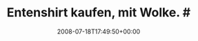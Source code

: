 ---
retweeted: false
source: <a href="http://www.cloudhopper.com/" rel="nofollow">Twitter SMS</a>
entities:
  hashtags:
  - text: quak
    indices:
    - '30'
    - '35'
  symbols: []
  user_mentions: []
  urls: []
display_text_range:
- '0'
- '35'
favorite_count: '0'
id_str: '862068955'
truncated: false
retweet_count: '0'
id: '862068955'
created_at: Fri Jul 18 17:49:50 +0000 2008
favorited: false
full_text: 'Entenshirt kaufen, mit Wolke. #quak'
lang: de
tags:
- quak
- pesos:twitter
date: '2008-07-18T17:49:50+00:00'
src: https://twitter.com/bascht/status/862068955
original_url: https://twitter.com/bascht/status/862068955
type: twitter_tweet
text: 'Entenshirt kaufen, mit Wolke. #quak'
title: 'Entenshirt kaufen, mit Wolke. #'

---